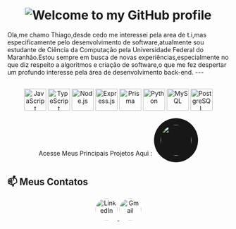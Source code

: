 <h1 align="center">
  <br>
  <img src="https://readme-typing-svg.demolab.com?font=Fira+Code&weight=500&size=25&pause=1000&color=FFFFFF&left=true&vCenter=true&width=555&lines=Welcome+to+my+GitHub+profile!+ 😊" alt="Welcome to my GitHub profile">
</h1>
Ola,me chamo Thiago,desde cedo me interessei pela area de t.i,mas especificamente pelo desenvolvimento de software,atualmente sou estudante
de Ciência da Computação pela Universidade Federal do Maranhão.Estou sempre em busca de novas experiências,especialmente no que diz respeito a algoritmos e criação de software,o que me fez despertar um profundo interesse pela área de desenvolvimento back-end.
---

##
<p align="center">
  <img src="https://cdn.jsdelivr.net/gh/devicons/devicon/icons/javascript/javascript-original.svg" alt="JavaScript" width="50">
  <img src="https://cdn.jsdelivr.net/gh/devicons/devicon/icons/typescript/typescript-original.svg" alt="TypeScript" width="50">
  <img src="https://cdn.jsdelivr.net/gh/devicons/devicon/icons/nodejs/nodejs-original.svg" alt="Node.js" width="50">
   <img src="https://cdn.jsdelivr.net/gh/devicons/devicon/icons/express/express-original.svg" alt="Express.js" width="50">
  <img src="https://cdn.jsdelivr.net/gh/devicons/devicon/icons/prisma/prisma-original.svg" alt="Prisma" width="50">
  <img src="https://cdn.jsdelivr.net/gh/devicons/devicon/icons/python/python-original.svg" alt="Python" width="50">
  <img src="https://cdn.jsdelivr.net/gh/devicons/devicon/icons/mysql/mysql-original.svg" alt="MySQL" width="50">
  <img src="https://cdn.jsdelivr.net/gh/devicons/devicon/icons/postgresql/postgresql-original.svg" alt="PostgreSQL" width="50">
</p>






<p align="center">
  Acesse Meus Principais Projetos Aqui : 
  <a href="https://github.com/tpsousa/Principais-Projetos">
    <img src="https://upload.wikimedia.org/wikipedia/commons/9/91/Octicons-mark-github.svg" alt="Projetos no GitHub" width="70" style="border-radius: 50%; background-color: #181717; padding: 15px;">
  </a>
</p>








## 📫 Meus Contatos

<p align="center">
  <a href="https://www.linkedin.com/in/thiago-sousa-2227a12b8/">
    <img src="https://cdn.jsdelivr.net/gh/devicons/devicon/icons/linkedin/linkedin-original.svg" alt="LinkedIn" width="50" style="border-radius: 50%;">
  </a>
  <a href="mailto:thpdev098@gmail.com">
    <img src="https://img.icons8.com/color/48/000000/gmail.png" alt="Gmail" width="50" style="border-radius: 50%;">
  </a>
</p>



